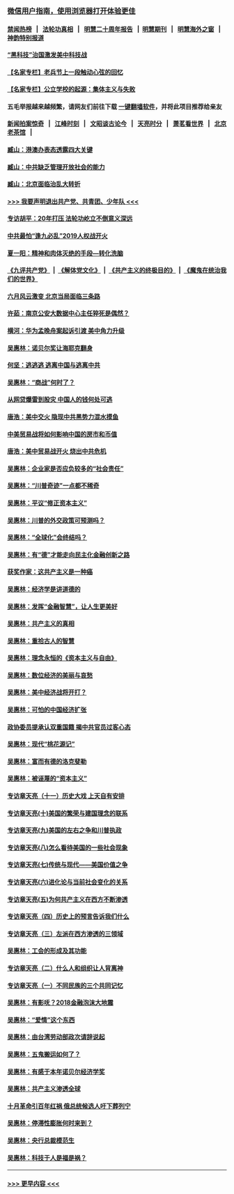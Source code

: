 ### [微信用户指南，使用浏览器打开体验更佳](https://github.com/gfw-breaker/banned-news1/blob/master/indexes/wechat-guide.md?t=0)
#### [禁闻热榜](热点新闻.md?t=0)  &nbsp;&nbsp;|&nbsp;&nbsp; [法轮功真相](https://github.com/gfw-breaker/truth/blob/master/README.md?t=0) &nbsp;&nbsp;|&nbsp;&nbsp; [明慧二十周年报告](https://github.com/gfw-breaker/mh-reports/blob/master/README.md?t=0) &nbsp;&nbsp;|&nbsp;&nbsp;[明慧期刊](https://github.com/gfw-breaker/mh-qikan) &nbsp;&nbsp;|&nbsp;&nbsp; [明慧海外之窗](https://github.com/gfw-breaker/mh-news/blob/master/README.md?t=0) &nbsp;&nbsp;|&nbsp;&nbsp; [神韵特别报道](https://github.com/gfw-breaker/mh-news/blob/master/shenyun.md?t=0)
#### [“黑科技”治国激发美中科技战](../pages/nsc423/n11638056.md?t=02081444) 
#### [【名家专栏】老兵节上一段触动心弦的回忆](../pages/nsc423/n11646016.md?t=02081444) 
#### [【名家专栏】公立学校的起源：集体主义与失败](../pages/nsc423/n11601833.md?t=02081444) 
#### 五毛举报越来越频繁，请网友们前往下载 [一键翻墙软件](https://github.com/gfw-breaker/ssr-accounts)，并将此项目推荐给亲友
#### [新闻拍案惊奇](https://github.com/gfw-breaker/banned-news1/blob/master/pages/link4.md) &nbsp;&nbsp;|&nbsp;&nbsp; [江峰时刻](https://github.com/gfw-breaker/banned-news1/blob/master/pages/link4.md) &nbsp;&nbsp;|&nbsp;&nbsp; [文昭谈古论今](https://github.com/gfw-breaker/banned-news1/blob/master/pages/link4.md) &nbsp;&nbsp;|&nbsp;&nbsp; [天亮时分](https://github.com/gfw-breaker/banned-news1/blob/master/pages/link4.md) &nbsp;&nbsp;|&nbsp;&nbsp; [萧茗看世界](https://github.com/gfw-breaker/banned-news1/blob/master/pages/link4.md) &nbsp;&nbsp;|&nbsp;&nbsp; [北京老茶馆](https://github.com/gfw-breaker/banned-news1/blob/master/pages/link4.md) &nbsp;&nbsp;|&nbsp;&nbsp; 
#### [臧山：港澳办表态透露四大关键](../pages/nsc423/n11421628.md?t=02081444) 
#### [臧山：中共缺乏管理开放社会的能力](../pages/nsc423/n11407457.md?t=02081444) 
#### [臧山：北京面临治乱大转折](../pages/nsc423/n11406895.md?t=02081444) 
#### [>>> 我要声明退出共产党、共青团、少年队 <<<](https://github.com/begood0513/goodnews/blob/master/quit/letter.md) 
#### [专访胡平：20年打压 法轮功屹立不倒意义深远](../pages/nsc423/n11398800.md?t=02081444) 
#### [中共最怕“逢九必乱”2019人权战开火](../pages/nsc423/n11385248.md?t=02081444) 
#### [夏一阳：精神和肉体灭绝的手段—转化洗脑](../pages/nsc423/n11368250.md?t=02081444) 
#### [《九评共产党》](https://github.com/begood0513/9ping.md/blob/master/README.md) &nbsp;|&nbsp; [《解体党文化》](../../../../jtdwh.md/blob/master/README.md)  &nbsp;|&nbsp; [《共产主义的终极目的》](../../../../gczydzjmd.md/blob/master/README.md) &nbsp;|&nbsp; [《魔鬼在统治我们的世界》](../../../../mgztzwmdsj.md/blob/master/README.md) 
#### [六月风云激变 北京当局面临三条路](../pages/nsc423/n11313668.md?t=02081444) 
#### [许茹：南京公安大数据中心主任猝死是偶然？](../pages/nsc423/n11064744.md?t=02081444) 
#### [横河：华为孟晚舟案起诉引渡 美中角力升级](../pages/nsc423/n11027230.md?t=02081444) 
#### [吴惠林：诺贝尔奖让海耶克翻身](../pages/nsc423/n10890049.md?t=02081444) 
#### [何坚：逃逃逃 逃离中国与逃离中共](../pages/nsc423/n10592891.md?t=02081444) 
#### [吴惠林：“商战”何时了？](../pages/nsc423/n10573558.md?t=02081444) 
#### [从网贷爆雷到股灾 中国人的钱何处可逃](../pages/nsc423/n10572800.md?t=02081444) 
#### [唐浩：美中交火 隐现中共黑势力混水摸鱼](../pages/nsc423/n10544040.md?t=02081444) 
#### [中美贸易战将如何影响中国的房市和币值](../pages/nsc423/n10543697.md?t=02081444) 
#### [唐浩：美中贸易战开火 烧出中共危机](../pages/nsc423/n10540126.md?t=02081444) 
#### [吴惠林：企业家是否应负较多的“社会责任”](../pages/nsc423/n10535022.md?t=02081444) 
#### [吴惠林：“川普奇迹”一点都不稀奇](../pages/nsc423/n10512808.md?t=02081444) 
#### [吴惠林：平议“修正资本主义”](../pages/nsc423/n10495724.md?t=02081444) 
#### [吴惠林：川普的外交政策可预测吗？](../pages/nsc423/n10462387.md?t=02081444) 
#### [吴惠林：“全球化”会终结吗？](../pages/nsc423/n10452838.md?t=02081444) 
#### [吴惠林：有“德”才能走向民主化金融创新之路](../pages/nsc423/n10432292.md?t=02081444) 
#### [获奖作家：这共产主义是一种癌](../pages/nsc423/n10431541.md?t=02081444) 
#### [吴惠林：经济学是讲道德的](../pages/nsc423/n10398014.md?t=02081444) 
#### [吴惠林：发挥“金融智慧”，让人生更美好](../pages/nsc423/n10375019.md?t=02081444) 
#### [吴惠林：共产主义的真相](../pages/nsc423/n10351394.md?t=02081444) 
#### [吴惠林：重拾古人的智慧](../pages/nsc423/n10337691.md?t=02081444) 
#### [吴惠林：理念永恒的《资本主义与自由》](../pages/nsc423/n10316274.md?t=02081444) 
#### [吴惠林：数位经济的美丽与哀愁](../pages/nsc423/n10292946.md?t=02081444) 
#### [吴惠林：美中经济战将开打？](../pages/nsc423/n10258825.md?t=02081444) 
#### [吴惠林：可怕的中国经济扩张](../pages/nsc423/n10219147.md?t=02081444) 
#### [政协委员提承认双重国籍 揭中共官员过客心态](../pages/nsc423/n10208809.md?t=02081444) 
#### [吴惠林：现代“桃花源记”](../pages/nsc423/n10185234.md?t=02081444) 
#### [吴惠林：富而有德的洛克斐勒](../pages/nsc423/n10142264.md?t=02081444) 
#### [吴惠林：被诬蔑的“资本主义”](../pages/nsc423/n10124816.md?t=02081444) 
#### [专访章天亮（十一）历史大戏 上天自有安排](../pages/nsc423/n10094905.md?t=02081444) 
#### [专访章天亮(十)美国的繁荣与建国理念的联系](../pages/nsc423/n10094899.md?t=02081444) 
#### [专访章天亮(九)美国的左右之争和川普执政](../pages/nsc423/n10094889.md?t=02081444) 
#### [专访章天亮(八)怎么看待美国的一些社会现象](../pages/nsc423/n10094857.md?t=02081444) 
#### [专访章天亮(七)传统与现代——美国价值之争](../pages/nsc423/n10093140.md?t=02081444) 
#### [专访章天亮(六)进化论与当前社会变化的关系](../pages/nsc423/n10092036.md?t=02081444) 
#### [专访章天亮(五)为何共产主义在西方不断渗透](../pages/nsc423/n10083620.md?t=02081444) 
#### [专访章天亮（四）历史上的预言告诉我们什么](../pages/nsc423/n10083606.md?t=02081444) 
#### [专访章天亮（三）左派在西方渗透的三领域](../pages/nsc423/n10081115.md?t=02081444) 
#### [吴惠林：工会的形成及其功能](../pages/nsc423/n10080633.md?t=02081444) 
#### [专访章天亮（二）什么人和组织让人背离神](../pages/nsc423/n10076637.md?t=02081444) 
#### [专访章天亮（一）不同民族的三个共同记忆](../pages/nsc423/n10074188.md?t=02081444) 
#### [吴惠林：有影呒？2018金融泡沫大地震](../pages/nsc423/n10040534.md?t=02081444) 
#### [吴惠林：“爱情”这个东西](../pages/nsc423/n10019423.md?t=02081444) 
#### [吴惠林：由台湾劳动部政次请辞说起](../pages/nsc423/n9979679.md?t=02081444) 
#### [吴惠林：五鬼搬运如何了？](../pages/nsc423/n9925338.md?t=02081444) 
#### [吴惠林：有感于本年诺贝尔经济学奖](../pages/nsc423/n9871883.md?t=02081444) 
#### [吴惠林：共产主义渗透全球](../pages/nsc423/n9812748.md?t=02081444) 
#### [十月革命引百年红祸 俄总统候选人吁下葬列宁](../pages/nsc423/n9810182.md?t=02081444) 
#### [吴惠林：停滞性膨胀何时来到？](../pages/nsc423/n9764136.md?t=02081444) 
#### [吴惠林：央行总裁模范生](../pages/nsc423/n9728134.md?t=02081444) 
#### [吴惠林：科技于人是福是祸？](../pages/nsc423/n9672982.md?t=02081444) 

----
#### [ >>> 更早内容 <<< ](../indexes/nsc423-earlier.md)
